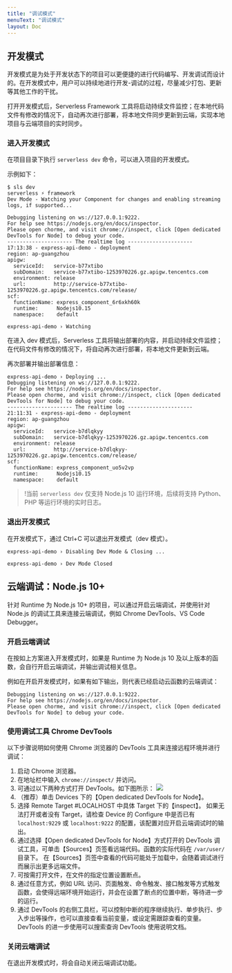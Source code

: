 ```yaml
---
title: "调试模式"
menuText: "调试模式"
layout: Doc
---
```


<!-- TODO: 更新 开发模式 说明 -->

## 开发模式

开发模式是为处于开发状态下的项目可以更便捷的进行代码编写、开发调试而设计的。在开发模式中，用户可以持续地进行开发-调试的过程，尽量减少打包、更新等其他工作的干扰。

打开开发模式后，Serverless Framework 工具将启动持续文件监控；在本地代码文件有修改的情况下，自动再次进行部署，将本地文件同步更新到云端，实现本地项目与云端项目的实时同步。

### 进入开发模式

在项目目录下执行 `serverless dev` 命令，可以进入项目的开发模式。

示例如下：

```
$ sls dev
serverless ⚡ framework
Dev Mode - Watching your Component for changes and enabling streaming logs, if supported...

Debugging listening on ws://127.0.0.1:9222.
For help see https://nodejs.org/en/docs/inspector.
Please open chorme, and visit chrome://inspect, click [Open dedicated DevTools for Node] to debug your code.
--------------------- The realtime log ---------------------
17:13:38 - express-api-demo - deployment
region: ap-guangzhou
apigw:
  serviceId:   service-b77xtibo
  subDomain:   service-b77xtibo-1253970226.gz.apigw.tencentcs.com
  environment: release
  url:         http://service-b77xtibo-1253970226.gz.apigw.tencentcs.com/release/
scf:
  functionName: express_component_6r6xkh60k
  runtime:      Nodejs10.15
  namespace:    default

express-api-demo › Watching
```

在进入 dev 模式后，Serverless 工具将输出部署的内容，并启动持续文件监控；在代码文件有修改的情况下，将自动再次进行部署，将本地文件更新到云端。

再次部署并输出部署信息：

```plaintext
express-api-demo › Deploying ...
Debugging listening on ws://127.0.0.1:9222.
For help see https://nodejs.org/en/docs/inspector.
Please open chorme, and visit chrome://inspect, click [Open dedicated DevTools for Node] to debug your code.
--------------------- The realtime log ---------------------
21:11:31 - express-api-demo - deployment
region: ap-guangzhou
apigw:
  serviceId:   service-b7dlqkyy
  subDomain:   service-b7dlqkyy-1253970226.gz.apigw.tencentcs.com
  environment: release
  url:         http://service-b7dlqkyy-1253970226.gz.apigw.tencentcs.com/release/
scf:
  functionName: express_component_uo5v2vp
  runtime:      Nodejs10.15
  namespace:    default
```

> !当前 `serverless dev` 仅支持 Node.js 10 运行环境，后续将支持 Python、PHP 等运行环境的实时日志。

### 退出开发模式

在开发模式下，通过 Ctrl+C 可以退出开发模式（dev 模式）。

```
express-api-demo › Disabling Dev Mode & Closing ...

express-api-demo › Dev Mode Closed
```

## 云端调试：Node.js 10+

针对 Runtime 为 Node.js 10+ 的项目，可以通过开启云端调试，并使用针对 Node.js 的调试工具来连接云端调试，例如 Chrome DevTools、VS Code Debugger。

### 开启云端调试

在按如上方案进入开发模式时，如果是 Runtime 为 Node.js 10 及以上版本的函数，会自行开启云端调试，并输出调试相关信息。

例如在开启开发模式时，如果有如下输出，则代表已经启动云函数的云端调试：

```plaintext
Debugging listening on ws://127.0.0.1:9222.
For help see https://nodejs.org/en/docs/inspector.
Please open chorme, and visit chrome://inspect, click [Open dedicated DevTools for Node] to debug your code.
```

### 使用调试工具 Chrome DevTools

以下步骤说明如何使用 Chrome 浏览器的 DevTools 工具来连接远程环境并进行调试：

1. 启动 Chrome 浏览器。
2. 在地址栏中输入 `chrome://inspect/` 并访问。
3. 可通过以下两种方式打开 DevTools。如下图所示：
   ![](https://main.qcloudimg.com/raw/a731827f731370cce0a245ef7252e4ea.png)
4. （推荐）单击 Devices 下的【Open dedicated DevTools for Node】。
5. 选择 Remote Target #LOCALHOST 中具体 Target 下的【inspect】。
   如果无法打开或者没有 Target，请检查 Device 的 Configure 中是否已有 `localhost:9229` 或 `localhost:9222` 的配置，该配置对应开启云端调试时的输出。
6. 通过选择【Open dedicated DevTools for Node】方式打开的 DevTools 调试工具，可单击【Sources】页签看远端代码。函数的实际代码在 `/var/user/` 目录下。
   在【Sources】页签中查看的代码可能处于加载中，会随着调试进行而展示出更多远端文件。
7. 可按需打开文件，在文件的指定位置设置断点。
8. 通过任意方式，例如 URL 访问、页面触发、命令触发、接口触发等方式触发函数，会使得远端环境开始运行，并会在设置了断点的位置中断，等待进一步的运行。
9. 通过 DevTools 的右侧工具栏，可以控制中断的程序继续执行、单步执行、步入步出等操作，也可以直接查看当前变量，或设定需跟踪查看的变量。DevTools 的进一步使用可以搜索查询 DevTools 使用说明文档。

### 关闭云端调试

在退出开发模式时，将会自动关闭云端调试功能。
